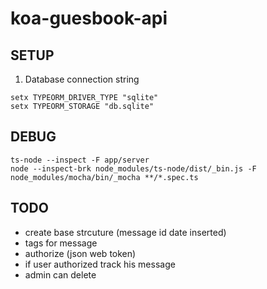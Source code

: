 # koa-guesbook-api

SETUP
---
1. Database connection string
```
setx TYPEORM_DRIVER_TYPE "sqlite"
setx TYPEORM_STORAGE "db.sqlite"
```

DEBUG
---
```
ts-node --inspect -F app/server
node --inspect-brk node_modules/ts-node/dist/_bin.js -F node_modules/mocha/bin/_mocha **/*.spec.ts
```

TODO
---
* create base strcuture (message id date inserted)
* tags for message
* authorize (json web token)
* if user authorized track his message
* admin can delete
